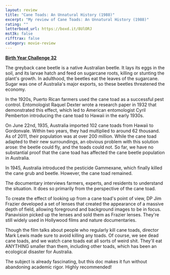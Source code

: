 ```yaml
---
layout: review
title: "Cane Toads: An Unnatural History (1988)"
excerpt: "My review of Cane Toads: An Unnatural History (1988)"
rating: ""
letterboxd_url: https://boxd.it/8UlORJ
mst3k: false
rifftrax: false
category: movie-review
---
```


<b><a href="https://boxd.it/sWI7Y">Birth Year Challenge 32</a></b>

The greyback cane beetle is a native Australian beetle. It lays its eggs in the soil, and its larvae hatch and feed on sugarcane roots, killing or stunting the plant's growth. In adulthood, the beetles eat the leaves of the sugarcane. Sugar was one of Australia's major exports, so these beetles threatened the economy.

In the 1920s, Puerto Rican farmers used the cane toad as a successful pest control. Entomologist Raquel Dexter wrote a research paper in 1932 that demonstrated this effect, which led to American entomologist Cyril Pemberton introducing the cane toad to Hawaii in the early 1930s.

On June 22nd, 1935, Australia imported 102 cane toads from Hawaii to Gordonvale. Within two years, they had multiplied to around 62 thousand. As of 2011, their population was at over 200 million. While the cane toad adapted to their new surroundings, an obvious problem with this solution arose: the beetle could fly, and the toads could not. So far, we have no substantial proof that the cane toad has affected the cane beetle population in Australia.

In 1945, Australia introduced the pesticide Gammexane, which finally killed the cane grub and beetle. However, the cane toad remained.

The documentary interviews farmers, experts, and residents to understand the situation. It does so primarily from the perspective of the cane toad.

To create the effect of looking up from a cane toad's point of view, DP Jim Frazier developed a set of lenses that created the appearance of a massive depth of field, allowing foreground and background images to be in focus. Panavision picked up the lenses and sold them as Frazier lenses. They're still widely used in Hollywood films and nature documentaries.

Though the film talks about people who regularly kill cane toads, director Mark Lewis made sure to avoid killing any toads. Of course, we see dead cane toads, and we watch cane toads eat all sorts of weird shit. They'll eat ANYTHING smaller than them, including other toads, which has been an ecological disaster for Australia.

The subject is already fascinating, but this doc makes it fun without abandoning academic rigor. Highly recommended!
